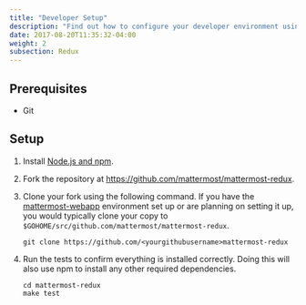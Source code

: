 ```yaml
---
title: "Developer Setup"
description: "Find out how to configure your developer environment using Redux, as well as the prerequisites you'll need."
date: 2017-08-20T11:35:32-04:00
weight: 2
subsection: Redux
---
```


## Prerequisites
- Git

## Setup

1. Install [Node.js and npm](https://www.npmjs.com/get-npm).
2. Fork the repository at https://github.com/mattermost/mattermost-redux.
3. Clone your fork using the following command. If you have the [mattermost-webapp](/contribute/webapp/) environment set up or are planning on setting it up, you would typically clone your copy to `$GOHOME/src/github.com/mattermost/mattermost-redux`.
    ```
    git clone https://github.com/<yourgithubusername>mattermost-redux
    ```

4. Run the tests to confirm everything is installed correctly. Doing this will also use npm to install any other required dependencies.
    ```
    cd mattermost-redux
    make test
    ```
